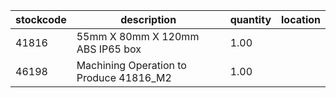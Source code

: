 |stockcode|description|quantity|location|
|---------|-----------|--------|--------|
|41816|55mm X 80mm X 120mm ABS IP65 box|1.00||
|46198|Machining Operation to Produce 41816_M2|1.00||
